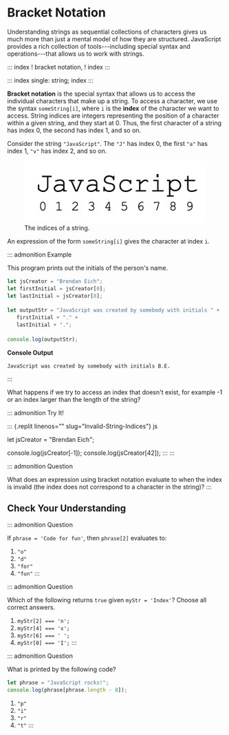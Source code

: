 # Bracket Notation

Understanding strings as sequential collections of characters gives us
much more than just a mental model of how they are structured.
JavaScript provides a rich collection of tools\-\--including special
syntax and operations\-\--that allows us to work with strings.

::: index
! bracket notation, ! index
:::

::: index
single: string; index
:::

**Bracket notation** is the special syntax that allows us to access the
individual characters that make up a string. To access a character, we
use the syntax `someString[i]`, where `i` is the **index** of the
character we want to access. String indices are integers representing
the position of a character within a given string, and they start at 0.
Thus, the first character of a string has index 0, the second has index
1, and so on.

Consider the string `"JavaScript"`. The `"J"` has index 0, the first
`"a"` has index 1, `"v"` has index 2, and so on.

<figure>
<img src="figures/string-indices.png"
alt="figures/string-indices.png" />
<figcaption>The indices of a string.</figcaption>
</figure>

An expression of the form `someString[i]` gives the character at index
`i`.

::: admonition
Example

This program prints out the initials of the person\'s name.

``` {.js linenos=""}
let jsCreator = "Brendan Eich";
let firstInitial = jsCreator[0];
let lastInitial = jsCreator[8];

let outputStr = "JavaScript was created by somebody with initials " + 
   firstInitial + "." +
   lastInitial + ".";

console.log(outputStr);
```

**Console Output**

    JavaScript was created by somebody with initials B.E.
:::

What happens if we try to access an index that doesn\'t exist, for
example -1 or an index larger than the length of the string?

::: admonition
Try It!

::: {.replit linenos="" slug="Invalid-String-Indices"}
js

let jsCreator = \"Brendan Eich\";

console.log(jsCreator\[-1\]); console.log(jsCreator\[42\]);
:::
:::

::: admonition
Question

What does an expression using bracket notation evaluate to when the
index is invalid (the index does not correspond to a character in the
string)?
:::

## Check Your Understanding

::: admonition
Question

If `phrase = 'Code for fun'`, then `phrase[2]` evaluates to:

1.  `"o"`
2.  `"d"`
3.  `"for"`
4.  `"fun"`
:::

::: admonition
Question

Which of the following returns `true` given `myStr = 'Index'`? Choose
all correct answers.

1.  `myStr[2] === 'n';`
2.  `myStr[4] === 'x';`
3.  `myStr[6] === ' ';`
4.  `myStr[0] === 'I';`
:::

::: admonition
Question

What is printed by the following code?

``` {.js linenos=""}
let phrase = "JavaScript rocks!";
console.log(phrase[phrase.length - 8]);
```

1.  `"p"`
2.  `"i"`
3.  `"r"`
4.  `"t"`
:::
